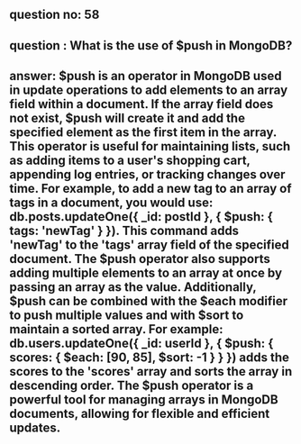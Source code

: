
      
## question no: 58

## question : What is the use of $push in MongoDB?

## answer: $push is an operator in MongoDB used in update operations to add elements to an array field within a document. If the array field does not exist, $push will create it and add the specified element as the first item in the array. This operator is useful for maintaining lists, such as adding items to a user's shopping cart, appending log entries, or tracking changes over time. For example, to add a new tag to an array of tags in a document, you would use: db.posts.updateOne({ _id: postId }, { $push: { tags: 'newTag' } }). This command adds 'newTag' to the 'tags' array field of the specified document. The $push operator also supports adding multiple elements to an array at once by passing an array as the value. Additionally, $push can be combined with the $each modifier to push multiple values and with $sort to maintain a sorted array. For example: db.users.updateOne({ _id: userId }, { $push: { scores: { $each: [90, 85], $sort: -1 } } }) adds the scores to the 'scores' array and sorts the array in descending order. The $push operator is a powerful tool for managing arrays in MongoDB documents, allowing for flexible and efficient updates.
      
